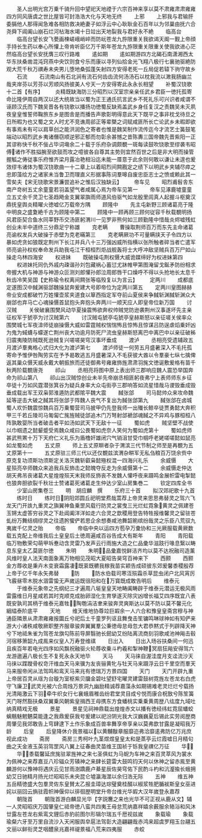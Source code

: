 <!-- { "loadSidebar": true } -->
　　圣人出明光宫万乗千骑升回中望祀天地禋于六宗百神来享以莫不肃雍肃肃雍雍四方同风唐虞之世比屋皆可封浩浩大化与天地无终
　　上邪
　　上邪我与君输肝委膈他人那得闻急难各相防救决絶妻子如浮云中心耿耿金石百年以为邻巢由抚六合尧舜下阊阖山崩石烂河枮海水竭十日竝出天地裂我与君好永不絶
　　临高台
　　临高台望长安飞甍画楝嵯峨峭崪而防岏苍龙九斿限重关我欲谒天阍一觐上帝顔手持长生药以奉心所懽上帝肯听臣亿万千斯年苍龙九斿限重关限重关使我欲进心茫然临高台望长安抚膺三叹行路难
　　逺如期
　　逺如期游四方北碣石南潇湘西太华东扶桑凿混沌窍燕中央饮则食兮乐而康以寻列仙拾金光飞翔八极行七襄驰驱絶防观大荒千秋万禩寿未央男儿堕地桑弧蓬矢射四方安得老死一丘局促若辕下驹守故乡
　　石流
　　石流南山有石北涧有流石何齿齿流何汤汤石以枕我流以潄我肠幽兰哉夹岸芬以芳芬以芳顺风扬彼美人兮天一方安得寄此永永长相望
　　补蜀汉铙歌十二首【有序】
　　炎精既缺海防三分昭烈以汉室宗亲亲任武乡君臣一徳托孤寄命比隆伊周自两汉以还大统故当以蜀为正王通氏抗言武乡不死礼乐可兴识者咸谓不诬顾汉氏而下魏吴晋各有铙歌以播扬功徳蜀反缺焉盖武乡身任复汉之责魏吴未灭夙夜皇皇惟誓师鞠旅东乡是图舎是而播告声歌彰明得意此天下既平之事非枕戈待旦之日所暇为也又蜀之文人时尤不竞谯周郤正等辈槩之词赋咸匪所长亡论武乡未暇即欲有事焉未有可以肩草创之能洪润色之寄者也惟是魏吴制作流传迄今才流艺士簧鼓笔端动以昭烈武乡夷诸僭窃顺逆邪正郁而勿彰余甚憾之昔陈夀三国帝魏先晋紫阳一正其谬称快千秋不佞占毕词塲余二十载于乐府杂调颇覩一斑每读鼓吹铙歌至缪袭韦昭傅诸作不胜搤腕至欲鼓而攻之噫彼各自尊其主势则宜然百世之后是非大明而操管握觚之俦従事乐府惟齐梁月露冶艳相沿迄未能一厝意于此余则何敢以谦让未遑也爰效缪韦诸体为蜀汉铙歌曲一十二章上以着昭烈间闗戡定之绩下以明武乡夹辅尽瘁之忠即藻绘方之诸家未当鲁卫而理直义形据事陈词羣嗥自废忠臣志士之愤或赖此其一雪矣夫【宋无铙歌宋景濂尝追补之惟后汉独缺云】
　　帝车见
　　昭烈甫髫舎东南产竒树五丈余童童若羽盖望气者咸属心焉为帝车见第一
　　帝车见涿鹿墟童童立五丈余千灵卫七圣趋飏金支翼翠旟雨师道风伯驱气如龙殷里闾真人起握斗枢奠汉鼎抚皇舆炎精曜火徳嘘亿万载帝方隅
　　顾隆中
　　先主屯新野三顾诸葛亮于隆中明良之盛夐絶千古为顾隆中第二
　　顾隆中一顾再顾三顾何従容千秋载覩明扬风君臣契合鱼水同莘野币交汤匪躬渭川一见罗非熊何如三顾勤隆中惜哉炎烬嘘残虹创业未半中道终三分鼎足宁称雄
　　克老瞒
　　曹操取荆师百万而东先主命诸葛亮谕权发兵大破操于赤壁为克老暪第三
　　克老瞒厥功不可量瞒挟天子令四方以暴如虎贪如狼既定荆州下长江并兵八十三万强凶威所指横以张所触者碎当者亡遣军师亮谕孙权权奉命发兵助我屯江干桓桓烈炬战舰轰将士大呼冲敌坚贼兵百万尸如山操走乌林四海安
　　权进妹
　　既破操屯荆权慑大威诡媒缔好为权进妹第四
　　权进妹托同仇外戚内疎谐孙刘包藏祸心蓄愆尤牀帷甲第图淹留戈鋋矛防纷相求帝握大机与神游与神游众叵测刘郎懽孙郎泣周郎唇干口燥呼不得以头抢地长太息千秋齿冷笑吴国【史称瑜令权离间闗张等临殁复以为言云】
　　定两川
　　成都底定遂图汉中馘渊驱郃魏操鼠奔爰建大号即帝位为定两川第五
　　定两川皇图赫赫帝业安成都破竹万姓懽壶浆夹道食以箪西指定军夺前山夏侯来争馘斩渊馘斩渊众大崩郃也弃马亡心魂操慑首鼠抱头奔抱头奔两川一顺天应人即皇帝位新万国
　　讨汉贼
　　关侯破襄围樊风动华夏操震怖欲奔权帅贼党防逊袭荆州汉事遂坏先主亲征权军于猇亭为讨汉贼第六
　　讨汉贼屯猇亭屯猇亭皇赫斯怒以亲征嗟关侯率众围樊城七军夜渰师徒崩操慑大威如雷霆贼权惴惴怖且惊怖且惊谋吕防逞虐熖乗奸凶为鬼为蜮蠛与蠓遂亡荆州丧大功逾月防死尸流虫皇赫斯怒离巴中离巴中以亲征破秭归震夷陵防贼既死逊贼复兴嗟嗟昊穹汉事坏垂成
　　渡泸
　　丞相亮受遗辅政五月渡泸羣夷格心式归大化为渡泸第七
　　渡泸师徒一何劳五月盛暑深入不毛托孤寄命予惟伊咎陶劳实在予予曷敢逃五月盛暑深入不毛获彼大酋以令羣豪七纵七擒俾返其巢众慑天威永戴大朝振旅而还徒御弗号雍雍斾旌肃肃羽旄文徳诞敷爰格有苗千秋两阶载覩唐尧
　　祁山
　　丞相亮将图中原上表出师三郡响应魏人震恐举国奔命为祁山第八
　　祁山出汉贼惊创业未半先帝崩丞相匪躬夜弗宁上表师师东乡征卒徒十万如风霆潜张箕谷为疑兵身率大众屯街亭三郡响答如流星惜哉马谡毁垂成毁垂成载出军王双枭郭淮遁防武都隂平魏大震
　　馘张郃
　　司马懿帅众来攻命魏延等逆击大破之馘其将张郃于阵魏人丧气不复出为馘张郃第九
　　馘张郃在卤城蜀人欢忻魏震惊魏兵百万乗蜀营司马披甲仍先登我师一出殱长鲸卒徒贾勇懿大奔积甲三千若丘陵司马匍匐亡旄旌贼徒郃追木门万弩射郃褫郃魂馘之不异鸡与豚桓桓八阵孰敢婴所当者破击者平如汤如武天下无敌十一征
　　蜀如虎
　　贼坚壁不战使以巾帼遗之懿颦蹙受焉魏众咸曰公畏蜀如虎奈人笑何为蜀如虎第十
　　蜀如虎师甚武熊罴十万下天府仁义礼乐为盾橹奸雄闭穴气销沮甘受巾帼呼老姥嗟嗟懿如鼠亮如龙蜀如虎
　　五丈原
　　师上五丈原畊者杂于渭滨三代节制之师至是再覩为五丈原第十一
　　五丈原驻三师三代以还仅覩兹滨渭杂畊军无私刍粮百万饶余赀中原克复功须斯功须斯定关洛灭魏斩叡枭懿殛权混一四海兴礼乐
　　余威慑
　　大星殒亮卒师魏众来追我兵反斾击之懿魄夺反走为余威慑第十二
　　余威慑走仲达胡天弗吊丧诸葛大星煌煌殒天末我师反斾丧不发魏人懽呼夜来蹑鸣金展帜雷电掣懿也狼奔胆欲裂千秋壮士赞诸葛死诸葛走生仲达少室山房集巻二
　　钦定四库全书
　　少室山房集卷三
　　明　胡应麟　撰
　　乐府三十首
　　拟汉郊祀歌十九首
　　练时日
　　练时日阴阳郊圆丘祀明堂焄哉蒿荐上帝灵来思思弗替灵之驾六飞龙天门开詄九重灵之旟翼神鱼乗罡风载行防灵之裳曳三光烂虹霓象黄灵之佩建苍玉锵太虚答穷谷灵之下赴阊阖洋洋如走六合灵之歆稷用登告特牲报维馨灵之留驻苍虬纷万舞结绸缪灵之往遗肹蠁俨若思企余想奏咸池舞韶箾缤纷哉灵之乐臣八荒驭九夷嵗千亿灵之贻
　　帝临
　　帝临中央以运四方苞孕万彚协和三光厥服载黄厥数载五克配上帝维我后土皇皇后土徳周遍咸百谷告成大有斯年
　　青阳
　　青阳载临万物敷荣勾萌甲坼惷动含灵雷乃发声云行雨施大造之仁品彚华滋跂行喙息繄以畴息东皇太乙莫匪尔徳
　　朱明
　　朱明品彚嘉悦鲜洁齐均以莫不达祝融司造薰风维时皇人法天南面象离万物相见茂昭大夏昭告昊穹百神来下
　　西颢
　　西颢金方蓐收是秉卉木变衰霜露凄既蓘既穮我稼我苗实颖告成硕彼东郊爰馨黍稷殷荐上帝于亿千年永矢弗替
　　防
　　防水伯载司寒沍殒霜杀草昆虫闭户北风宵厉飞霰昼零木脱水涸雷蛰无声嵗运既徂阳和在万寳既成敢告明后
　　维泰元
　　于维泰元象帝之先纲纪三才遍周八埏皇皇天地畴阖畴辟于维泰元潜运无极风雨雷露维日月星咸若其时克顺克成胎卵湿化生育孳遂灭除灾凶增长福艾四序既宜八表既安孰司其柄于维泰元嘉牲陶匏涓洁聿来骏奔灵爽斯达以莫不防以莫不馨元化絪緼泰阶底平
　　天地
　　维天维地协尊竝巨嘏余一人六合和豫皇皇斋宫穆与神通臣隣景从肃肃雍雍报圜丘兮祀后土千童罗列讴且舞曳击笙镛鸣琳球神如有知俨来游大小诸秩咸敬厥职整齐服章骏奔翼翼羣公秉徳毋怠毋忽大君恭黙式于列辟降天神兮下地祗朱雀为驾苍龙旗勾陈前导屏翳驰长劒幼艾纷陆离流商刻羽歌咸池神飚击毂河宿移箫韶九成鳯来仪皇人万寿登维祺
　　日出入
　　日出入旸谷扶桑间一何迅且疾百年若电光四序如风飘祝融驱火轮蓐收乗斗杓羲和掣神鞭冥扇狂飚安得驾六龙游遨遍八极长生不复死永永天地毕
　　天马
　　天马徕自渥洼度月支迳流沙天马徕以蹀躞骨权竒汗维血天马来骥为友丧骊黄牝与牡天马来蹑浮云日千里空而羣天马来服帝闲从法驾鸣和鸾天马来兆有徳瑞万方景四国
　　天门
　　天门开辟九重上帝居百灵从瑶为台璇为室枢紫贝牖金碧吐望舒宅曜灵建雷鼓树霓旌左苍龙右白虎守飞廉卫武灵光被六合周烛万景洞九幽励精诚荐嘉藻永如期锡难老灵烂烂兮载扬光清飚激云下羽牵牛织女行七襄蛾眉稚齿纷君堂灵目成兮悦而康合柷敔兮陈笙簧天门呀然豁扶桑双翼乗风朝紫皇揖西王母携东方食蟠桃实乗乗黄周歴八纮度九域吐纳真精戏无极
　　景星
　　景星见祠神鼎载出煌煌赤文以播有徳经纬虹霓屈蟠蛟螭魑魅魍魉莫能逢之我鼎爰获我号爰建以祀汾阴光我大汉巍巍夏后锡此实劳阅歴商周肇见我郊敢告上穹肆逮下土作乐象成百兽率舞享帝享亲以莫弗歆甘露是凝昭我万龄
　　后皇
　　后皇降休介我景福以以黄黼黻章服靡迩弗洽靡逺弗防亿万兆庶视此成功
　　斋房
　　斋房三秀柯叶九茎煜煜皇皇太和是蒸亭云烂霞嘘日月精句曲之天金液玉英羽驾罡风八翼上征春曲灵苗维王国祯于铄我皇禩亿万征
　　华
　　华黍载馨延庶旄驻翠旌神之来七圣俱虹为马蜺为车神之来百灵萃风为裳水为佩神之来荐嘉豆八珍辐众芳辏神之来肆长筵雷大鼓鸣钧天何以休神之留赤鳯至黄麟游何以豫神将遇庆云见甘雨澍蹻鹿卢綦星辰佐昊穹佑下民酌斗杓和沆瀣揄长蛾拥幼艾日驰精月扬光烂昭昭乐未央昆仑墟瀛海澨以余归浩无际
　　五神
　　维五神五岳精徳盛大包羣灵佐东皇賛太乙报圭璋达琮璧奠桂醑以椒浆牲肥腯袚斯皇女巫进姹以丽回云旓驻霞帜神偃仰以徘徊歴明堂升帝台维光华嘏大汉年嵗登永嘉荐
　　朝陇首
　　朝陇首游白麟显光华【字説麐之来也光华不可正视从鹿从文】辅一人灵昭昭庆万国肇皇仁祗帝徳八蛮共四夷王毋怠荒纳嘉祥嬉余薮服余辂浴和风沐廿露左苍龙右紫鸾文貍后赤豹前图尔形辑尔瑞五千厯视兹嵗
　　象载瑜
　　象载瑜粲六牙至万里自流沙入天闲服舆皁扈法驾彰大造翩翩哉赤鸿来超虞罗翔玉台翮五文丽以鲜衔灵芝咽醴泉兆嘉祥禔景福八荒来四夷服
　　赤蛟
